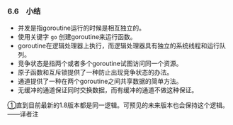 ### 6.6　小结

+ 并发是指goroutine运行的时候是相互独立的。
+ 使用关键字 `go` 创建goroutine来运行函数。
+ goroutine在逻辑处理器上执行，而逻辑处理器具有独立的系统线程和运行队列。
+ 竞争状态是指两个或者多个goroutine试图访问同一个资源。
+ 原子函数和互斥锁提供了一种防止出现竞争状态的办法。
+ 通道提供了一种在两个goroutine之间共享数据的简单方法。
+ 无缓冲的通道保证同时交换数据，而有缓冲的通道不做这种保证。

<a class="my_markdown" href="['#ac61']">①</a>直到目前最新的1.8版本都是同一逻辑。可预见的未来版本也会保持这个逻辑。——译者注



